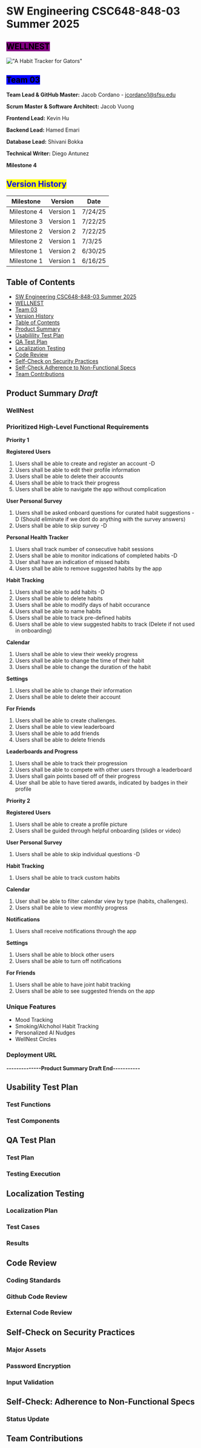 # SW Engineering CSC648-848-03 Summer 2025

## &#x20;<mark style="background-color:purple;">WELLNEST</mark> &#x20;

!["A Habit Tracker for Gators"](files/wellnest.png)

## <mark style="background-color:blue;">Team 03</mark>&#x20;

**Team Lead & GitHub Master:** Jacob Cordano - [jcordano1@sfsu.edu](mailto:jcordano1@sfsu.edu)

**Scrum Master & Software Architect:** Jacob Vuong

**Frontend Lead:** Kevin Hu

**Backend Lead:** Hamed Emari

**Database Lead:** Shivani Bokka

**Technical Writer:** Diego Antunez

**Milestone 4**

## <mark style="color:blue;">Version History</mark>

| Milestone   | Version   | Date    |
| ----------- | --------- | ------- |
| Milestone 4 | Version 1 | 7/24/25 |
| Milestone 3 | Version 1 | 7/22/25 |
| Milestone 2 | Version 2 | 7/22/25 |
| Milestone 2 | Version 1 | 7/3/25  |
| Milestone 1 | Version 2 | 6/30/25 |
| Milestone 1 | Version 1 | 6/16/25 |

## Table of Contents

- [SW Engineering CSC648-848-03 Summer 2025](#sw-engineering-csc648-848-03-summer-2025)
- [ WELLNEST ](#-wellnest--)
- [Team 03 ](#team-03-)
- [Version History](#version-history)
- [Table of Contents](#table-of-contents)
- [Product Summary](#product-summary)
- [Usabilility Test Plan](#usability-test-plan)
- [QA Test Plan](#qa-test-plan)
- [Localization Testing](#localization-testing)
- [Code Review](#code-review)
- [Self-Check on Security Practices](#self-check-on-security-practices)
- [Self-Check Adherence to Non-Functional Specs](#self-check-adherence-to-non-functional-specs)
- [Team Contributions](#team-contributions)

## Product Summary _Draft_

### WellNest

### Prioritized High-Level Functional Requirements

**Priority 1**

**Registered Users**

1. Users shall be able to create and register an account -D
1. Users shall be able to edit their profile information
1. Users shall be able to delete their accounts
1. Users shall be able to track their progress
1. Users shall be able to navigate the app without complication

**User Personal Survey**

1. Users shall be asked onboard questions for curated habit suggestions -D (Should eliminate if we dont do anything with the survey answers)
1. Users shall be able to skip survey -D

**Personal Health Tracker**

1. Users shall track number of consecutive habit sessions
1. Users shall be able to monitor indications of completed habits -D
1. User shall have an indication of missed habits
1. Users shall be able to remove suggested habits by the app

**Habit Tracking**

1. Users shall be able to add habits -D
1. Users shall be able to delete habits
1. Users shall be able to modify days of habit occurance
1. Users shall be able to name habits
1. Users shall be able to track pre-defined habits
1. Users shall be able to view suggested habits to track (Delete if not used in onboarding)

**Calendar**

1. Users shall be able to view their weekly progress
1. Users shall be able to change the time of their habit
1. Users shall be able to change the duration of the habit

**Settings**

1. Users shall be able to change their information
1. Users shall be able to delete their account

**For Friends**

1. Users shall be able to create challenges.
1. Users shall be able to view leaderboard
1. Users shall be able to add friends
1. Users shall be able to delete friends

**Leaderboards and Progress**

1. Users shall be able to track their progression
1. Users shall be able to compete with other users through a leaderboard
1. Users shall gain points based off of their progress
1. User shall be able to have tiered awards, indicated by badges in their profile

**Priority 2**

**Registered Users**

1. Users shall be able to create a profile picture
1. Users shall be guided through helpful onboarding (slides or video)

**User Personal Survey**

1. Users shall be able to skip individual questions -D

**Habit Tracking**

1. Users shall be able to track custom habits

**Calendar**

1. User shall be able to filter calendar view by type (habits, challenges).
1. Users shall be able to view monthly progress

**Notifications**

1. Users shall receive notifications through the app

**Settings**

1. Users shall be able to block other users
1. Users shall be able to turn off notifications

**For Friends**

1. Users shall be able to have joint habit tracking
1. Users shall be able to see suggested friends on the app

### Unique Features

- Mood Tracking
- Smoking/Alchohol Habit Tracking
- Personalized AI Nudges
- WellNest Circles

### Deployment URL

**--------------Product Summary Draft End-----------**

##

## Usability Test Plan

### Test Functions

### Test Components

##

## QA Test Plan

### Test Plan

### Testing Execution

##

## Localization Testing

### Localization Plan

### Test Cases

### Results

##

## Code Review

### Coding Standards

### Github Code Review

### External Code Review

##

## Self-Check on Security Practices

### Major Assets

### Password Encryption

### Input Validation

##

## Self-Check: Adherence to Non-Functional Specs

### Status Update

##

## Team Contributions
